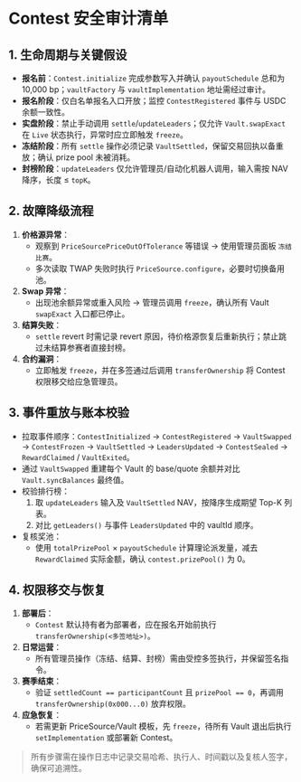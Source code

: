 # Contest 安全审计清单

## 1. 生命周期与关键假设
- **报名前**：`Contest.initialize` 完成参数写入并确认 `payoutSchedule` 总和为 10,000 bp；`vaultFactory` 与 `vaultImplementation` 地址需经过审计。
- **报名阶段**：仅白名单报名入口开放；监控 `ContestRegistered` 事件与 USDC 余额一致性。
- **实盘阶段**：禁止手动调用 `settle`/`updateLeaders`；仅允许 `Vault.swapExact` 在 `Live` 状态执行，异常时应立即触发 `freeze`。
- **冻结阶段**：所有 `settle` 操作必须记录 `VaultSettled`，保留交易回执以备重放；确认 prize pool 未被消耗。
- **封榜阶段**：`updateLeaders` 仅允许管理员/自动化机器人调用，输入需按 NAV 降序，长度 ≤ `topK`。

## 2. 故障降级流程
1. **价格源异常**：
   - 观察到 `PriceSourcePriceOutOfTolerance` 等错误 → 使用管理员面板 `冻结比赛`。
   - 多次读取 TWAP 失败时执行 `PriceSource.configure`，必要时切换备用池。
2. **Swap 异常**：
   - 出现池余额异常或重入风险 → 管理员调用 `freeze`，确认所有 Vault `swapExact` 入口都已停止。
3. **结算失败**：
   - `settle` revert 时需记录 revert 原因，待价格源恢复后重新执行；禁止跳过未结算参赛者直接封榜。
4. **合约漏洞**：
   - 立即触发 `freeze`，并在多签通过后调用 `transferOwnership` 将 Contest 权限移交给应急管理员。

## 3. 事件重放与账本校验
- 拉取事件顺序：`ContestInitialized` → `ContestRegistered` → `VaultSwapped` → `ContestFrozen` → `VaultSettled` → `LeadersUpdated` → `ContestSealed` → `RewardClaimed` / `VaultExited`。
- 通过 `VaultSwapped` 重建每个 Vault 的 base/quote 余额并对比 `Vault.syncBalances` 最终值。
- 校验排行榜：
  1. 取 `updateLeaders` 输入及 `VaultSettled` NAV，按降序生成期望 Top-K 列表。
  2. 对比 `getLeaders()` 与事件 `LeadersUpdated` 中的 vaultId 顺序。
- 复核奖池：
  - 使用 `totalPrizePool` × `payoutSchedule` 计算理论派发量，减去 `RewardClaimed` 实际金额，确认 `contest.prizePool()` 为 0。

## 4. 权限移交与恢复
1. **部署后**：
   - `Contest` 默认持有者为部署者，应在报名开始前执行 `transferOwnership(<多签地址>)`。
2. **日常运营**：
   - 所有管理员操作（冻结、结算、封榜）需由受控多签执行，并保留签名指令。
3. **赛季结束**：
   - 验证 `settledCount == participantCount` 且 `prizePool == 0`，再调用 `transferOwnership(0x000...0)` 放弃权限。
4. **应急恢复**：
   - 若需更新 PriceSource/Vault 模板，先 `freeze`，待所有 Vault 退出后执行 `setImplementation` 或部署新 Contest。

> 所有步骤需在操作日志中记录交易哈希、执行人、时间戳以及复核人签字，确保可追溯性。
